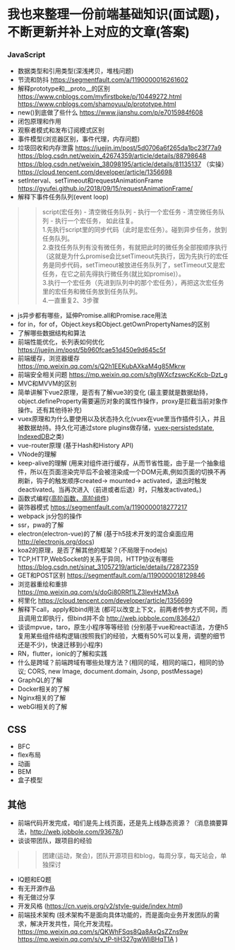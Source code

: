 # 我也来整理一份前端基础知识(面试题)，不断更新并补上对应的文章(答案)

### JavaScript
-  数据类型和引用类型(深浅拷贝，堆栈问题)  
-  节流和防抖  https://segmentfault.com/a/1190000016261602 
-  解释prototype和__proto__的区别 https://www.cnblogs.com/myfirstboke/p/10449272.html  https://www.cnblogs.com/shamoyuu/p/prototype.html 
-  new()到底做了些什么  https://www.jianshu.com/p/e7015984f608
-  闭包原理和作用  
-  观察者模式和发布订阅模式区别  
-  事件模型(浏览器区别，事件代理，内存问题)  
-  垃圾回收和内存泄露   https://juejin.im/post/5d0706a6f265da1bc23f77a9  https://blog.csdn.net/weixin_42674359/article/details/88798648  https://blog.csdn.net/weixin_38098195/article/details/81135137 （实操）https://cloud.tencent.com/developer/article/1356698
-  setInterval、setTimeout和requestAnimationFrame https://gyufei.github.io/2018/09/15/requestAnimationFrame/
-  解释下事件任务队列(event loop) 
>>script(宏任务) - 清空微任务队列 - 执行一个宏任务  - 清空微任务队列 - 执行一个宏任务， 如此往复。  
   1.先执行script里的同步代码（此时是宏任务）。碰到异步任务，放到任务队列。  
   2.查找任务队列有没有微任务，有就把此时的微任务全部按顺序执行 （这就是为什么promise会比setTimeout先执行，因为先执行的宏任务是同步代码，setTimeout被放进任务队列了，setTimeout又是宏任务，在它之前先得执行微任务(就比如promise)）。  
   3.执行一个宏任务（先进到队列中的那个宏任务），再把这次宏任务里的宏任务和微任务放到任务队列。  
   4.一直重复2、3步骤  
-  js异步都有哪些，延伸Promise.all和Promise.race用法  
-  for in，for of，Object.keys和Object.getOwnPropertyNames的区别  
-  了解哪些数据结构和算法  
-  前端性能优化，长列表如何优化  https://juejin.im/post/5b960fcae51d450e9d645c5f
-  前端缓存，浏览器缓存  https://mp.weixin.qq.com/s/Q2h1EEKubAXkaM4g85Mkrw  
-  前端安全相关问题  https://mp.weixin.qq.com/s/tgIWXcfzswcKcKcb-Dzt_g
-  MVC和MVVM的区别  
-  简单讲解下vue2原理，是否有了解vue3的变化 (最主要就是数据劫持，object.defineProperty需要遍历对象的属性作操作，proxy是拦截当前对象作操作。还有其他待补充) 
-  vuex原理和为什么要使用以及状态持久化(vuex在vue里当作插件引入，并且被数据劫持。持久化可通过store plugins做存储，[vuex-persistedstate](https://github.com/robinvdvleuten/vuex-persistedstate), [IndexedDB](http://www.ruanyifeng.com/blog/2018/07/indexeddb.html)之类)  
-  vue-router原理  (基于Hash和History API)
-  VNode的理解  
-  keep-alive的理解 (用来对组件进行缓存，从而节省性能，由于是一个抽象组件，所以在页面渲染完毕后不会被渲染成一个DOM元素,例如页面的切换不再刷新，钩子的触发顺序created-> mounted-> activated，退出时触发deactivated。当再次进入（前进或者后退）时，只触发activated。)  
-  函数式编程([高阶函数，高阶组件](https://blog.csdn.net/mapbar_front/article/details/79697863))  
-  装饰器模式 https://segmentfault.com/a/1190000018277217  
-  webpack js分包的操作  
-  ssr，pwa的了解  
-  electron(electron-vue)的了解 (基于h5技术开发的混合桌面应用 http://electronjs.org/docs) 
-  koa2的原理，是否了解其他的框架？(不局限于nodejs)  
-  TCP,HTTP,WebSocket的关系于异同，HTTP协议有哪些  https://blog.csdn.net/sinat_31057219/article/details/72872359
-  GET和POST区别  https://segmentfault.com/a/1190000018129846
-  浏览器重绘和重排 https://mp.weixin.qq.com/s/doGi80RRf1LZ3IevHzM3xA    
-  柯里化 https://cloud.tencent.com/developer/article/1356699  
-  解释下call，apply和bind用法 (都可以改变上下文，前两者传参方式不同，而且调用立即执行，但bind并不会 http://web.jobbole.com/83642/)    
-  谈谈mpvue，taro，原生小程序等等经验 (分别基于vue和react语法，方便h5复用某些组件结构逻辑(按照我们的经验，大概有50%可以复用，调整的细节还是不少)，快速迁移到小程序) 
-  RN，flutter，ionic的了解和实践  
-  什么是跨域？前端跨域有哪些处理方法？(相同的域，相同的端口，相同的协议; CORS, new Image, document.domain, Jsonp, postMessage)  
-  GraphQL的了解  
-  Docker相关的了解  
-  Nginx相关的了解  
-  webGl相关的了解  


## CSS
-  BFC  
-  flex布局  
-  动画  
-  BEM  
-  盒子模型


## 其他
-  前端代码开发完成，咱们是先上线页面，还是先上线静态资源？（消息摘要算法，http://web.jobbole.com/93678/)   
-  谈谈带团队，跟项目的经验  
>>团建(运动，聚会)，团队开源项目和blog，每周分享，每天站会，单独探讨
-  IQ题和EQ题  
-  有无开源作品  
-  有无做过分享
-  开发风格 (https://cn.vuejs.org/v2/style-guide/index.html)  
-  前端技术架构 (技术架构不是面向具体功能的，而是面向业务开发团队的需求，解决开发共性，简化开发流程。 https://mp.weixin.qq.com/s/QKWhFSqs8Qa8AxQsZZns9w https://mp.weixin.qq.com/s/v_tP-tiH327gwWliBHqT1A )  

